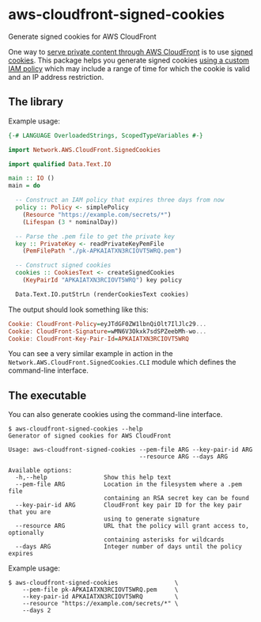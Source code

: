 # aws-cloudfront-signed-cookies

Generate signed cookies for AWS CloudFront

One way to [serve private content through AWS CloudFront](https://docs.aws.amazon.com/AmazonCloudFront/latest/DeveloperGuide/PrivateContent.html) is to use [signed cookies](https://docs.aws.amazon.com/AmazonCloudFront/latest/DeveloperGuide/private-content-signed-cookies.html). This package helps you generate signed cookies [using a custom IAM policy](https://docs.aws.amazon.com/AmazonCloudFront/latest/DeveloperGuide/private-content-setting-signed-cookie-custom-policy.html) which may include a range of time for which the cookie is valid and an IP address restriction.

## The library

Example usage:

```haskell
{-# LANGUAGE OverloadedStrings, ScopedTypeVariables #-}

import Network.AWS.CloudFront.SignedCookies

import qualified Data.Text.IO

main :: IO ()
main = do

  -- Construct an IAM policy that expires three days from now
  policy :: Policy <- simplePolicy
    (Resource "https://example.com/secrets/*")
    (Lifespan (3 * nominalDay))

  -- Parse the .pem file to get the private key
  key :: PrivateKey <- readPrivateKeyPemFile
    (PemFilePath "./pk-APKAIATXN3RCIOVT5WRQ.pem")

  -- Construct signed cookies
  cookies :: CookiesText <- createSignedCookies
    (KeyPairId "APKAIATXN3RCIOVT5WRQ") key policy

  Data.Text.IO.putStrLn (renderCookiesText cookies)
```

The output should look something like this:

```haskell
Cookie: CloudFront-Policy=eyJTdGF0ZW1lbnQiOlt7IlJlc29...
Cookie: CloudFront-Signature=wMN6V3Okxk7sdSPZeebMh-wo...
Cookie: CloudFront-Key-Pair-Id=APKAIATXN3RCIOVT5WRQ
```

You can see a very similar example in action in the `Network.AWS.CloudFront.SignedCookies.CLI` module which defines the command-line interface.

## The executable

You can also generate cookies using the command-line interface.

```
$ aws-cloudfront-signed-cookies --help
Generator of signed cookies for AWS CloudFront

Usage: aws-cloudfront-signed-cookies --pem-file ARG --key-pair-id ARG
                                     --resource ARG --days ARG

Available options:
  -h,--help                Show this help text
  --pem-file ARG           Location in the filesystem where a .pem file
                           containing an RSA secret key can be found
  --key-pair-id ARG        CloudFront key pair ID for the key pair that you are
                           using to generate signature
  --resource ARG           URL that the policy will grant access to, optionally
                           containing asterisks for wildcards
  --days ARG               Integer number of days until the policy expires
```

Example usage:

```
$ aws-cloudfront-signed-cookies                \
    --pem-file pk-APKAIATXN3RCIOVT5WRQ.pem     \
    --key-pair-id APKAIATXN3RCIOVT5WRQ         \
    --resource "https://example.com/secrets/*" \
    --days 2
```
